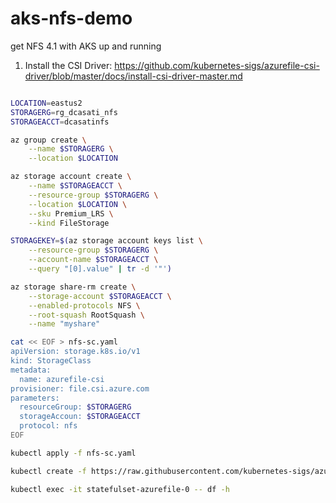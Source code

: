 # aks-nfs-demo
get NFS 4.1 with AKS up and running

1. Install the CSI Driver: https://github.com/kubernetes-sigs/azurefile-csi-driver/blob/master/docs/install-csi-driver-master.md

```bash

LOCATION=eastus2
STORAGERG=rg_dcasati_nfs
STORAGEACCT=dcasatinfs

az group create \
    --name $STORAGERG \
    --location $LOCATION

az storage account create \
    --name $STORAGEACCT \
    --resource-group $STORAGERG \
    --location $LOCATION \
    --sku Premium_LRS \
    --kind FileStorage

STORAGEKEY=$(az storage account keys list \
    --resource-group $STORAGERG \
    --account-name $STORAGEACCT \
    --query "[0].value" | tr -d '"')

az storage share-rm create \
    --storage-account $STORAGEACCT \
    --enabled-protocols NFS \
    --root-squash RootSquash \
    --name "myshare"

cat << EOF > nfs-sc.yaml
apiVersion: storage.k8s.io/v1
kind: StorageClass
metadata:
  name: azurefile-csi
provisioner: file.csi.azure.com
parameters:
  resourceGroup: $STORAGERG
  storageAccoun: $STORAGEACCT
  protocol: nfs
EOF

kubectl apply -f nfs-sc.yaml

kubectl create -f https://raw.githubusercontent.com/kubernetes-sigs/azurefile-csi-driver/master/deploy/example/statefulset.yaml

kubectl exec -it statefulset-azurefile-0 -- df -h
```

